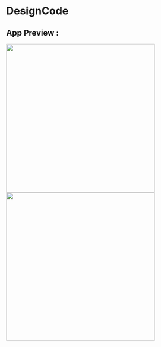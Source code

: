 # DesignCode


## App Preview : 
<img src="https://user-images.githubusercontent.com/100219531/235014005-665fc3db-c5a7-495b-b92c-f21ee581b7e7.gif" width="400">
<img src="https://user-images.githubusercontent.com/100219531/235014022-1878b5d8-6a5d-4431-a29e-be0ef98d1a44.gif" width="400">


